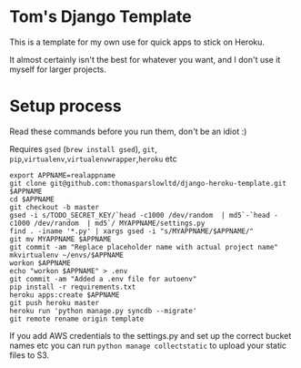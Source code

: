 Tom's Django Template
=====================

This is a template for my own use for quick apps to stick on Heroku.

It almost certainly isn't the best for whatever you want, and I don't use it myself for larger projects.

Setup process
=============


Read these commands before you run them, don't be an idiot :)

Requires `gsed` (`brew install gsed`), `git`, `pip`,`virtualenv`,`virtualenvwrapper`,`heroku` etc

```
export APPNAME=realappname
git clone git@github.com:thomasparslowltd/django-heroku-template.git $APPNAME
cd $APPNAME
git checkout -b master
gsed -i s/TODO_SECRET_KEY/`head -c1000 /dev/random  | md5`-`head -c1000 /dev/random  | md5`/ MYAPPNAME/settings.py
find . -iname '*.py' | xargs gsed -i "s/MYAPPNAME/$APPNAME/"
git mv MYAPPNAME $APPNAME
git commit -am "Replace placeholder name with actual project name"
mkvirtualenv ~/envs/$APPNAME
workon $APPNAME
echo "workon $APPNAME" > .env
git commit -am "Added a .env file for autoenv"
pip install -r requirements.txt
heroku apps:create $APPNAME
git push heroku master
heroku run 'python manage.py syncdb --migrate'
git remote rename origin template
```

If you add AWS credentials to the settings.py and set up the correct bucket names etc you can run `python manage collectstatic` to upload your static files to S3.

